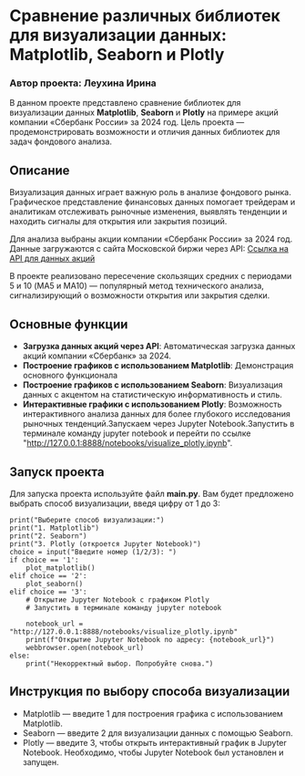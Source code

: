 # Сравнение различных библиотек для визуализации данных: Matplotlib, Seaborn и Plotly
### Автор проекта: Леухина Ирина
В данном проекте представлено сравнение библиотек для визуализации данных **Matplotlib**, **Seaborn** и **Plotly** на примере акций компании «Сбербанк России» за 2024 год. Цель проекта — продемонстрировать возможности и отличия данных библиотек для задач фондового анализа.

## Описание
Визуализация данных играет важную роль в анализе фондового рынка. Графическое представление финансовых данных помогает трейдерам и аналитикам отслеживать рыночные изменения, выявлять тенденции и находить сигналы для открытия или закрытия позиций.

Для анализа выбраны акции компании «Сбербанк России» за 2024 год. Данные загружаются с сайта Московской биржи через API:
[Ссылка на API для данных акций](https://iss.moex.com/iss/history/engines/stock/markets/shares/boards/TQBR/securities/SBER.json?from=2024-01-01)

В проекте реализовано пересечение скользящих средних с периодами 5 и 10 (MA5 и MA10) — популярный метод технического анализа, сигнализирующий о возможности открытия или закрытия сделки.
## Основные функции
- **Загрузка данных акций через API**: Автоматическая загрузка данных акций компании «Сбербанк» за 2024.
- **Построение графиков с использованием Matplotlib**: Демонстрация основного функционала
- **Построение графиков с использованием Seaborn**: Визуализация данных с акцентом на статистическую информативность и стиль.
- **Интерактивные графики с использованием Plotly**: Возможность интерактивного анализа данных для более глубокого исследования рыночных тенденций.Запускаем через Jupyter Notebook.Запустить в терминале команду jupyter notebook и перейти по ссылке "http://127.0.0.1:8888/notebooks/visualize_plotly.ipynb".
## Запуск проекта
Для запуска проекта используйте файл **main.py**. Вам будет предложено выбрать способ визуализации, введя цифру от 1 до 3:


    print("Выберите способ визуализации:")
    print("1. Matplotlib")
    print("2. Seaborn")
    print("3. Plotly (откроется Jupyter Notebook)")
    choice = input("Введите номер (1/2/3): ")
    if choice == '1':
        plot_matplotlib()
    elif choice == '2':
        plot_seaborn()
    elif choice == '3':
        # Открытие Jupyter Notebook с графиком Plotly
        # Запустить в терминале команду jupyter notebook

        notebook_url = "http://127.0.0.1:8888/notebooks/visualize_plotly.ipynb"
        print(f"Открытие Jupyter Notebook по адресу: {notebook_url}")
        webbrowser.open(notebook_url)
    else:
        print("Некорректный выбор. Попробуйте снова.")
## Инструкция по выбору способа визуализации
- Matplotlib — введите 1 для построения графика с использованием Matplotlib.
- Seaborn — введите 2 для визуализации данных с помощью Seaborn.
- Plotly — введите 3, чтобы открыть интерактивный график в Jupyter Notebook. Необходимо, чтобы Jupyter Notebook был установлен и запущен.
